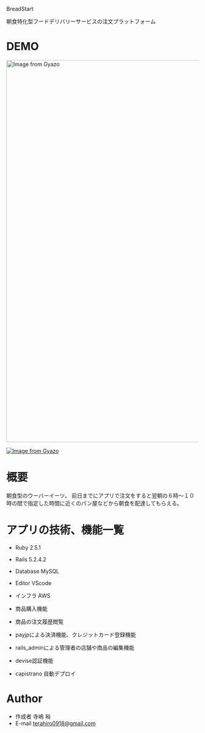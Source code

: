 BreadStart
 
朝食特化型フードデリバリーサービスの注文プラットフォーム
 
# DEMO

<a href="https://gyazo.com/b999bf191047eaf4a853e557185dae6e"><img src="https://i.gyazo.com/b999bf191047eaf4a853e557185dae6e.gif" alt="Image from Gyazo" width="1000"/></a>

[![Image from Gyazo](https://i.gyazo.com/12ee168af9f82f5fa8b10140289694d7.gif)](https://gyazo.com/12ee168af9f82f5fa8b10140289694d7)

 

 
# 概要
 
朝食型のウーバーイーツ。
前日までにアプリで注文をすると翌朝の６時〜１０時の間で指定した時間に近くのパン屋などから朝食を配達してもらえる。
 

# アプリの技術、機能一覧

* Ruby 2.5.1
* Rails 5.2.4.2
* Database MySQL
* Editor VScode
* インフラ AWS

* 商品購入機能
* 商品の注文履歴閲覧
* payjpによる決済機能、クレジットカード登録機能
* rails_adminによる管理者の店舗や商品の編集機能
* devise認証機能
* capistrano 自動デプロイ
 
# Author
 
* 作成者 寺嶋 裕
* E-mail terahiro0918@gmail.com
